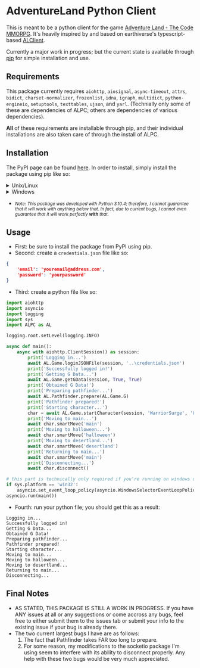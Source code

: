 # AdventureLand Python Client
This is meant to be a python client for the game [Adventure Land - The Code MMORPG](https://adventure.land). It's heavily inspired by and based on earthiverse's typescript-based [ALClient](https://github.com/earthiverse/ALClient).

Currently a major work in progress; but the current state is available through [pip](https://pypi.org/project/pip/) for simple installation and use.

## Requirements
This package currently requires `aiohttp`, `aiosignal`, `async-timeout`, `attrs`, `bidict`, `charset-normalizer`, `frozenlist`, `idna`, `igraph`, `multidict`, `python-engineio`, `setuptools`, `texttables`, `ujson`, and `yarl`. (Technially only some of these are dependencies of ALPC; others are dependencies of various dependencies).

**All** of these requirements are installable through pip, and their individual installations are also taken care of through the install of ALPC.

## Installation
The PyPI page can be found [here](https://pypi.org/project/ALPC/). In order to install, simply install the package using pip like so:
<details><summary>Unix/Linux</summary>

  ```
  python3 -m pip install --upgrade ALPC
  ```

</details>
<details><summary>Windows</summary>
  
  ```
  py -m pip install --upgrade ALPC
  ```
  
</details>

* <small>*Note: This package was developed with Python 3.10.4; therefore, I cannot guarantee that it will work with anything below that. In fact, due to current bugs, I cannot even guarantee that it will work perfectly **with** that.*</small>

## Usage
* First: be sure to install the package from PyPI using pip.
* Second: create a `credentials.json` file like so:
```json
{
    'email': 'youremail@address.com',
    'password': 'yourpassword'
}
```
* Third: create a python file like so:
```python
import aiohttp
import asyncio
import logging
import sys
import ALPC as AL

logging.root.setLevel(logging.INFO)

async def main():
    async with aiohttp.ClientSession() as session:
        print('Logging in...')
        await AL.Game.loginJSONFile(session, '..\credentials.json')
        print('Successfully logged in!')
        print('Getting G Data...')
        await AL.Game.getGData(session, True, True)
        print('Obtained G Data!')
        print('Preparing pathfinder...')
        await AL.Pathfinder.prepare(AL.Game.G)
        print('Pathfinder prepared!')
        print('Starting character...')
        char = await AL.Game.startCharacter(session, 'WarriorSurge', 'US', 'I')
        print('Moving to main...')
        await char.smartMove('main')
        print('Moving to halloween...')
        await char.smartMove('halloween')
        print('Moving to desertland...')
        await char.smartMove('desertland')
        print('Returning to main...')
        await char.smartMove('main')
        print('Disconnecting...')
        await char.disconnect()

# this part is technically only required if you're running on windows due to hinkyness involving windows OS and asyncio
if sys.platform == 'win32':
    asyncio.set_event_loop_policy(asyncio.WindowsSelectorEventLoopPolicy())
asyncio.run(main())
```
* Fourth: run your python file; you should get this as a result:
```
Logging in...
Successfully logged in!
Getting G Data...
Obtained G Data!
Preparing pathfinder...
Pathfinder prepared!
Starting character...
Moving to main...
Moving to halloween...
Moving to desertland...
Returning to main...
Disconnecting...
```

## Final Notes
* AS STATED, THIS PACKAGE IS STILL A WORK IN PROGRESS. If you have ANY issues at all or any suggestions or come accross any bugs, feel free to either submit them to the issues tab or submit your info to the existing issue if your bug is already there.
* The two current largest bugs I have are as follows:
  1. The fact that Pathfinder takes FAR too long to prepare.
  2. For some reason, my modifications to the socketio package I'm using seem to interfere with its ability to disconnect properly.
  Any help with these two bugs would be very much appreciated.